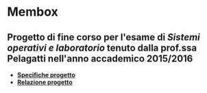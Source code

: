 # Membox

## Progetto di fine corso per l'esame di *Sistemi operativi e laboratorio* tenuto dalla prof.ssa Pelagatti nell'anno accademico 2015/2016

+ <b>[Specifiche progetto](https://nbviewer.jupyter.org/github/MatteoGiorgi/Membox/blob/master/membox16.pdf)</b>
+ <b>[Relazione progetto](https://nbviewer.jupyter.org/github/MatteoGiorgi/Membox/blob/master/relazione.pdf)</b>
